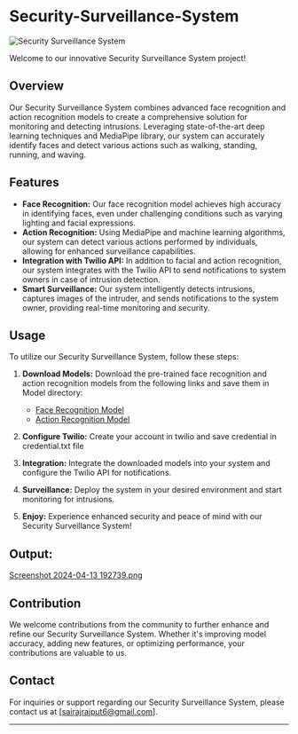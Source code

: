 # Security-Surveillance-System

![Security Surveillance System](https://media1.tenor.com/images/c6b89cb68c230e204ab7665b3a3616da/tenor.gif?itemid=3471448)

Welcome to our innovative Security Surveillance System project!

## Overview

Our Security Surveillance System combines advanced face recognition and action recognition models to create a comprehensive solution for monitoring and detecting intrusions. Leveraging state-of-the-art deep learning techniques and MediaPipe library, our system can accurately identify faces and detect various actions such as walking, standing, running, and waving.

## Features

- **Face Recognition:** Our face recognition model achieves high accuracy in identifying faces, even under challenging conditions such as varying lighting and facial expressions.
- **Action Recognition:** Using MediaPipe and machine learning algorithms, our system can detect various actions performed by individuals, allowing for enhanced surveillance capabilities.
- **Integration with Twilio API:** In addition to facial and action recognition, our system integrates with the Twilio API to send notifications to system owners in case of intrusion detection.
- **Smart Surveillance:** Our system intelligently detects intrusions, captures images of the intruder, and sends notifications to the system owner, providing real-time monitoring and security.

## Usage

To utilize our Security Surveillance System, follow these steps:

1. **Download Models:** Download the pre-trained face recognition and action recognition models from the following links and save them in Model directory:
   - [Face Recognition Model](https://drive.google.com/drive/folders/14BPBpt61YAgJzOom9dcRg15XuFgucth3?usp=sharing)
   - [Action Recognition Model](https://drive.google.com/drive/folders/14BPBpt61YAgJzOom9dcRg15XuFgucth3?usp=sharing)

2.  **Configure Twilio:** Create your account in twilio and save credential in credential.txt file


3. **Integration:** Integrate the downloaded models into your system and configure the Twilio API for notifications.


4. **Surveillance:** Deploy the system in your desired environment and start monitoring for intrusions.


5. **Enjoy:** Experience enhanced security and peace of mind with our Security Surveillance System!


## Output: 
[Screenshot 2024-04-13 192739.png](https://drive.google.com/file/d/1C3uOl0pHPK_SbtQbkNAgMGpD3GnJZoOs/view?usp=drive_link)

## Contribution

We welcome contributions from the community to further enhance and refine our Security Surveillance System. Whether it's improving model accuracy, adding new features, or optimizing performance, your contributions are valuable to us.

## Contact

For inquiries or support regarding our Security Surveillance System, please contact us at [sairajrajput6@gmail.com].

---

